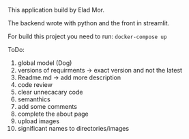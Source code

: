 This application build by Elad Mor.

The backend wrote with python and the front in streamlit.

For build this project you need to run: ```docker-compose up```

ToDo:
1. global model (Dog)
2. versions of requirments -> exact version and not the latest
3. Readme.md -> add more description
4. code review
5. clear unnecacary code
6. semanthics
7. add some comments
8. complete the about page
9. upload images
10. significant names to directories/images
